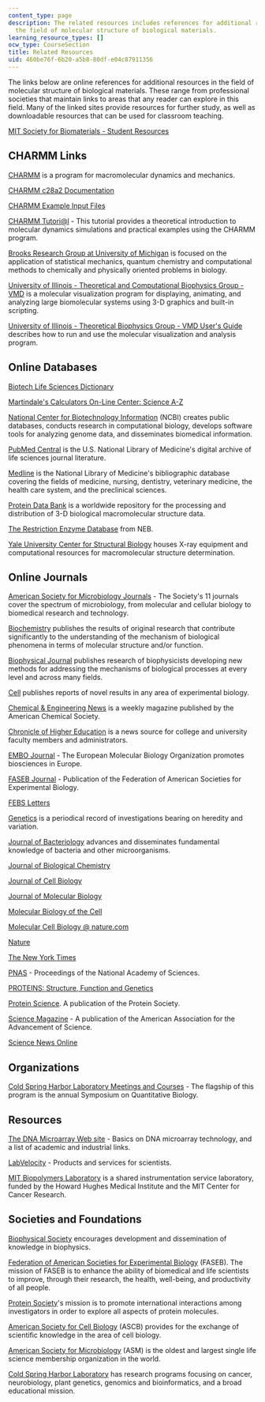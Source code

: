 ```yaml
---
content_type: page
description: The related resources includes references for additional resources in
  the field of molecular structure of biological materials.
learning_resource_types: []
ocw_type: CourseSection
title: Related Resources
uid: 460be76f-6b20-a5b8-80df-e04c87911356
---
```


The links below are online references for additional resources in the field of molecular structure of biological materials. These range from professional societies that maintain links to areas that any reader can explore in this field. Many of the linked sites provide resources for further study, as well as downloadable resources that can be used for classroom teaching.

[MIT Society for Biomaterials - Student Resources](http://web.mit.edu/sbm/www/students.htm)

CHARMM Links
------------

[CHARMM](http://www.charmm.org/) is a program for macromolecular dynamics and mechanics.

[CHARMM c28a2 Documentation](http://web.archive.org/web/20080820003210/http://www.lobos.nih.gov/Charmm/c28a2/)

[CHARMM Example Input Files](https://www.charmmtutorial.org/index.php/Full_example)

[CHARMM Tutori@l](https://www.charmmtutorial.org/index.php/CHARMM_Tutorial) - This tutorial provides a theoretical introduction to molecular dynamics simulations and practical examples using the CHARMM program.

[Brooks Research Group at University of Michigan](https://brooks.chem.lsa.umich.edu/) is focused on the application of statistical mechanics, quantum chemistry and computational methods to chemically and physically oriented problems in biology.

[University of Illinois - Theoretical and Computational Biophysics Group - VMD](http://www.ks.uiuc.edu/Research/vmd/) is a molecular visualization program for displaying, animating, and analyzing large biomolecular systems using 3-D graphics and built-in scripting.

[University of Illinois - Theoretical Biophysics Group - VMD User's Guide](http://www.ks.uiuc.edu/Research/vmd/current/ug/ug.html) describes how to run and use the molecular visualization and analysis program.

Online Databases
----------------

[Biotech Life Sciences Dictionary](http://life.nthu.edu.tw/~g864204/dict-search.html)

[Martindale's Calculators On-Line Center: Science A-Z](http://www.martindalecenter.com/Calculators.html)

[National Center for Biotechnology Information](http://www.ncbi.nlm.nih.gov/) (NCBI) creates public databases, conducts research in computational biology, develops software tools for analyzing genome data, and disseminates biomedical information.

[PubMed Central](http://www.pubmedcentral.nih.gov/) is the U.S. National Library of Medicine's digital archive of life sciences journal literature.

[Medline](http://www.nlm.nih.gov/databases/databases_medline.html) is the National Library of Medicine's bibliographic database covering the fields of medicine, nursing, dentistry, veterinary medicine, the health care system, and the preclinical sciences.

[Protein Data Bank](https://www.wwpdb.org/) is a worldwide repository for the processing and distribution of 3-D biological macromolecular structure data.

[The Restriction Enzyme Database](http://rebase.neb.com/rebase/) from NEB.

[Yale University Center for Structural Biology](http://www.csb.yale.edu/) houses X-ray equipment and computational resources for macromolecular structure determination.

Online Journals
---------------

[American Society for Microbiology Journals](http://journals.asm.org/) - The Society's 11 journals cover the spectrum of microbiology, from molecular and cellular biology to biomedical research and technology.

[Biochemistry](http://pubs.acs.org/journals/bichaw/index.html) publishes the results of original research that contribute significantly to the understanding of the mechanism of biological phenomena in terms of molecular structure and/or function.

[Biophysical Journal](http://www.biophysj.org/) publishes research of biophysicists developing new methods for addressing the mechanisms of biological processes at every level and across many fields.

[Cell](http://www.cell.com/) publishes reports of novel results in any area of experimental biology.

[Chemical & Engineering News](http://pubs.acs.org/cen/) is a weekly magazine published by the American Chemical Society.

[Chronicle of Higher Education](http://chronicle.com/) is a news source for college and university faculty members and administrators.

[EMBO Journal](https://www.embopress.org/journal/14602075) - The European Molecular Biology Organization promotes biosciences in Europe.

[FASEB Journal](http://www.fasebj.org/) - Publication of the Federation of American Societies for Experimental Biology.

[FEBS Letters](http://www.febsletters.org/)

[Genetics](http://www.genetics.org/) is a periodical record of investigations bearing on heredity and variation.

[Journal of Bacteriology](http://www.journals.asm.org/) advances and disseminates fundamental knowledge of bacteria and other microorganisms.

[Journal of Biological Chemistry](http://www.jbc.org/)

[Journal of Cell Biology](http://www.jcb.org/)

[Journal of Molecular Biology](http://www.elsevier.com/locate/issn/0022-2836)

[Molecular Biology of the Cell](http://www.molbiolcell.org/)

[Molecular Cell Biology @ nature.com](http://www.nature.com/molcellbio/index.html)

[Nature](http://www.nature.com/)

[The New York Times](http://www.nytimes.com/)

[PNAS](http://www.pnas.org/) - Proceedings of the National Academy of Sciences.

[PROTEINS: Structure, Function and Genetics](http://www.interscience.wiley.com/jpages/0887-3585/)

[Protein Science](http://www.proteinscience.org/). A publication of the Protein Society.

[Science Magazine](http://www.sciencemag.org/) - A publication of the American Association for the Advancement of Science.

[Science News Online](http://www.sciencenews.org/)

Organizations
-------------

[Cold Spring Harbor Laboratory Meetings and Courses](https://meetings.cshl.edu/meetingshome.aspx) - The flagship of this program is the annual Symposium on Quantitative Biology.

Resources
---------

[The DNA Microarray Web site](http://en.wikipedia.org/wiki/DNA_microarray) - Basics on DNA microarray technology, and a list of academic and industrial links.

[LabVelocity](http://velocitylaboratories.com/) - Products and services for scientists.

[MIT Biopolymers Laboratory](http://web.mit.edu/biopolymers/www/) is a shared instrumentation service laboratory, funded by the Howard Hughes Medical Institute and the MIT Center for Cancer Research.

Societies and Foundations
-------------------------

[Biophysical Society](http://www.biophysics.org/) encourages development and dissemination of knowledge in biophysics.

[Federation of American Societies for Experimental Biology](http://www.faseb.org/) (FASEB). The mission of FASEB is to enhance the ability of biomedical and life scientists to improve, through their research, the health, well-being, and productivity of all people.

[Protein Society](http://www.proteinsociety.org/)'s mission is to promote international interactions among investigators in order to explore all aspects of protein molecules.

[American Society for Cell Biology](http://www.ascb.org/) (ASCB) provides for the exchange of scientific knowledge in the area of cell biology.

[American Society for Microbiology](http://www.asm.org/) (ASM) is the oldest and largest single life science membership organization in the world.

[Cold Spring Harbor Laboratory](https://www.cshl.edu/) has research programs focusing on cancer, neurobiology, plant genetics, genomics and bioinformatics, and a broad educational mission.